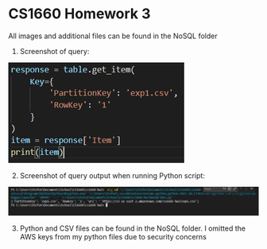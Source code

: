 # CS1660 Homework 3
All images and additional files can be found in the NoSQL folder

1. Screenshot of query:

![Query](./NoSQL/query.PNG)

2. Screenshot of query output when running Python script: 

![Query Output](./NoSQL/query_output.PNG)

3. Python and CSV files can be found in the NoSQL folder. I omitted the AWS keys from my python files due to security concerns

